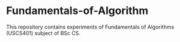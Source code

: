 # Fundamentals-of-Algorithm
This repository contains experiments of Fundamentals of Algorithms (USCS401) subject of BSc CS.
